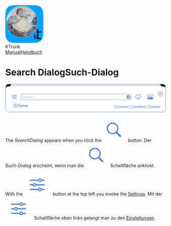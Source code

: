 <div class="logoRow">
  <div class="logoColumn logoColumnLeft">
    <img src="./../logo120.png">
  </div>
  <div class="logoColumn logoColumnRight">
    <div class="vCentered">
      <div class="logoTitle">KTrunk</div>
      <div class="logoTitle"><a href="./../Manual.html"><span class="en">Manual</span><span class="de">Handbuch</span></a></div>
    </div>
  </div>
</div>
<h1>
  <span class="en">Search Dialog</span><span class="de">Such-Dialog</span>
</h1>
<img src="SearchDialog.jpg" style="border: 2px solid #B0C4DE; border-radius: 10px;">
<p>
  <span class="en">The <i>SearchDialog</i> appears when you click the <img src="buttons/search.jpg" class="appButton"> button.</span>
  <span class="de">Der <i>Such-Dialog</i> erscheint, wenn man die <img src="buttons/search.jpg" class="appButton"> Schaltfläche anklickt.</span>
</p>
<p>
  <span class="en">With the <img src="buttons/settings.jpg" class="appButton"> button at the top left you invoke the <a href="Settings.html">Settings</a>.</span>
  <span class="de">Mit der <img src="buttons/settings.jpg" class="appButton"> Schaltfläche oben links gelangt man zu den <a href="Settings.html">Einstellungen</a>.</span>
</p>
